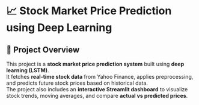 # 📈 Stock Market Price Prediction using Deep Learning  

## 🚀 Project Overview  
This project is a **stock market price prediction system** built using **deep learning (LSTM)**.  
It fetches **real-time stock data** from Yahoo Finance, applies preprocessing, and predicts future stock prices based on historical data.  
The project also includes an **interactive Streamlit dashboard** to visualize stock trends, moving averages, and compare **actual vs predicted prices**.  
